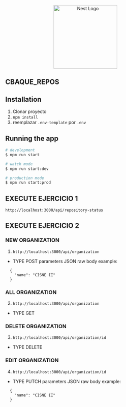 <p align="center">
  <a href="http://nestjs.com/" target="blank"><img src="https://nestjs.com/img/logo-small.svg" width="200" alt="Nest Logo" /></a>
</p>


##  CBAQUE_REPOS

## Installation

1. Clonar proyecto
2. ``` npm install ```
3. reemplazar ``` .env-template ``` por ``` .env ```

## Running the app

```bash
# development
$ npm run start

# watch mode
$ npm run start:dev

# production mode
$ npm run start:prod

```
## EXECUTE EJERCICIO 1
``` http://localhost:3000/api/repository-status ```

## EXECUTE EJERCICIO 2
### NEW ORGANIZATION
1. ``` http://localhost:3000/api/organization ```
* TYPE POST parameters JSON raw body example:
``` 
  {
    "name": "CISNE II"
  } 
``` 

### ALL ORGANIZATION
2. ``` http://localhost:3000/api/organization ```
* TYPE GET 


### DELETE ORGANIZATION
3. ``` http://localhost:3000/api/organization/id ```
* TYPE DELETE 


### EDIT ORGANIZATION
4. ``` http://localhost:3000/api/organization/id ```
* TYPE PUTCH parameters JSON raw body example:
``` 
  {
    "name": "CISNE II"
  } 
```


